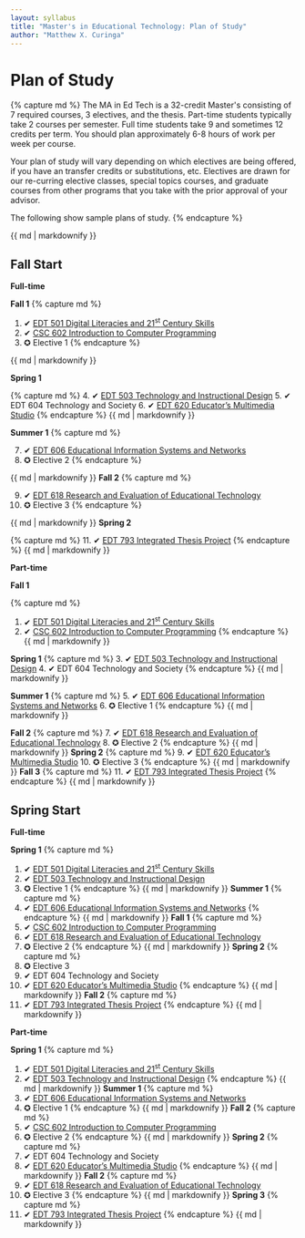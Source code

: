 ```yaml
---
layout: syllabus
title: "Master's in Educational Technology: Plan of Study"
author: "Matthew X. Curinga"
---
```


Plan of Study
=============

<div class="container mx-auto">

{% capture md %}
The MA in Ed Tech is a 32-credit Master's consisting of 7 required courses, 3 electives, and the thesis. Part-time students typically take 2 courses per semester. Full time students take 9 and sometimes 12 credits per term. You should plan approximately 6-8 hours of work per week per course.

Your plan of study will vary depending on which electives are being offered, if you have an
transfer credits or substitutions, etc. Electives are drawn for our re-curring elective classes,
special topics courses, and graduate courses from other programs that you take with the prior
approval of your advisor.

The following show sample plans of study.
{% endcapture %}

{{ md | markdownify }}

<h2>Fall Start</h2>


<div class="row">
<div class="col-md-6">
<div class="card">
<div class="card-header"><strong>Full-time</strong></div>
<div class="card-body">

<strong>Fall 1</strong>
{% capture md %}
1. ✔ [EDT 501 Digital Literacies and 21<sup>st</sup> Century Skills](digital-literacies.html)
2. ✔ [CSC 602 Introduction to Computer Programming](intro-to-programming_python.html)
3. ✪ Elective 1
{% endcapture %}

{{ md | markdownify }}

<strong>Spring 1</strong>

{% capture md %}
4. ✔ [EDT 503 Technology and Instructional Design](instructional-design.html)
5. ✔ EDT 604 Technology and Society
6. ✔ [EDT 620 Educator’s Multimedia Studio](multimedia-studio.html)
{% endcapture %}
{{ md | markdownify }}

<strong>Summer 1</strong>
{% capture md %}

7. ✔ [EDT 606 Educational Information Systems and Networks](school-networks.html)
8. ✪ Elective 2
{% endcapture %}

{{ md | markdownify }}
<strong>Fall 2</strong>
{% capture md %}

9. ✔ [EDT 618 Research and Evaluation of Educational Technology](research-seminar.html)
10. ✪ Elective 3
{% endcapture %}

{{ md | markdownify }}
<strong>Spring 2</strong>

{% capture md %}
11. ✔ [EDT 793 Integrated Thesis Project](thesis.html)
{% endcapture %}
{{ md | markdownify }}
</div>
</div>
</div>

<div class="col-md-6">
<div class="card">
<div class="card-header"><strong>Part-time</strong></div>
<div class="card-body">

<strong>Fall 1</strong>

{% capture md %}
1. ✔ [EDT 501 Digital Literacies and 21<sup>st</sup> Century Skills](digital-literacies.html)
2. ✔ [CSC 602 Introduction to Computer Programming](intro-to-programming_python.html)
{% endcapture %}
{{ md | markdownify }}

<strong>Spring 1</strong>
{% capture md %}
3. ✔ [EDT 503 Technology and Instructional Design](instructional-design.html)
4. ✔ EDT 604 Technology and Society
{% endcapture %}
{{ md | markdownify }}

<strong>Summer 1</strong>
{% capture md %}
5. ✔ [EDT 606 Educational Information Systems and Networks](school-networks.html)
6. ✪ Elective 1
{% endcapture %}
{{ md | markdownify }}

<strong>Fall 2</strong>
{% capture md %}
7. ✔ [EDT 618 Research and Evaluation of Educational Technology](research-seminar.html)
8. ✪ Elective 2
{% endcapture %}
{{ md | markdownify }}
<strong>Spring 2</strong>
{% capture md %}
9. ✔ [EDT 620 Educator’s Multimedia Studio](multimedia-studio.html)
10. ✪ Elective 3
{% endcapture %}
{{ md | markdownify }}
<strong>Fall 3</strong>
{% capture md %}
11. ✔ [EDT 793 Integrated Thesis Project](thesis.html)
{% endcapture %}
{{ md | markdownify }}
</div>
</div>
</div>

</div>

<h2>Spring Start</h2>

<div class="row">
<div class="col-md-6">
<div class="card">
<div class="card-header"><strong>Full-time</strong></div>
<div class="card-body">

<strong>Spring 1</strong>
{% capture md %}
1. ✔ [EDT 501 Digital Literacies and 21<sup>st</sup> Century Skills](digital-literacies.html)
2. ✔ [EDT 503 Technology and Instructional Design](instructional-design.html)
3. ✪ Elective 1
{% endcapture %}
{{ md | markdownify }}
<strong>Summer 1</strong>
{% capture md %}
4. ✔ [EDT 606 Educational Information Systems and Networks](school-networks.html)
{% endcapture %}
{{ md | markdownify }}
<strong>Fall 1</strong>
{% capture md %}
5. ✔ [CSC 602 Introduction to Computer Programming](intro-to-programming_python.html)
6. ✔ [EDT 618 Research and Evaluation of Educational Technology](research-seminar.html)
7. ✪ Elective 2
{% endcapture %}
{{ md | markdownify }}
<strong>Spring 2</strong>
{% capture md %}
8. ✪ Elective 3
9. ✔ EDT 604 Technology and Society
10. ✔ [EDT 620 Educator’s Multimedia Studio](multimedia-studio.html)
{% endcapture %}
{{ md | markdownify }}
<strong>Fall 2</strong>
{% capture md %}
11. ✔ [EDT 793 Integrated Thesis Project](thesis.html)
{% endcapture %}
{{ md | markdownify }}
</div>
</div>
</div>

<div class="col-md-6">
<div class="card">
<div class="card-header"><strong>Part-time</strong></div>
<div class="card-body">

<strong>Spring 1</strong>
{% capture md %}
1. ✔ [EDT 501 Digital Literacies and 21<sup>st</sup> Century Skills](digital-literacies.html)
2. ✔ [EDT 503 Technology and Instructional Design](instructional-design.html)
{% endcapture %}
{{ md | markdownify }}
<strong>Summer 1</strong>
{% capture md %}
3. ✔ [EDT 606 Educational Information Systems and Networks](school-networks.html)
4. ✪ Elective 1
{% endcapture %}
{{ md | markdownify }}
<strong>Fall 2</strong>
{% capture md %}
5. ✔ [CSC 602 Introduction to Computer Programming](intro-to-programming_python.html)
6. ✪ Elective 2
{% endcapture %}
{{ md | markdownify }}
<strong>Spring 2</strong>
{% capture md %}
7. ✔ EDT 604 Technology and Society
8. ✔ [EDT 620 Educator’s Multimedia Studio](multimedia-studio.html)
{% endcapture %}
{{ md | markdownify }}
<strong>Fall 2</strong>
{% capture md %}
9. ✔ [EDT 618 Research and Evaluation of Educational Technology](research-seminar.html)
10. ✪ Elective 3
{% endcapture %}
{{ md | markdownify }}
<strong>Spring 3</strong>
{% capture md %}
11. ✔ [EDT 793 Integrated Thesis Project](thesis.html)
{% endcapture %}
{{ md | markdownify }}
</div>
</div>

</div>